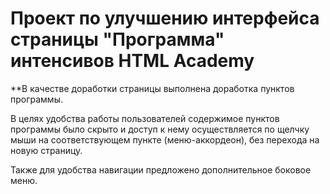 # Проект по улучшению интерфейса страницы "Программа" интенсивов HTML Academy

**В качестве доработки страницы выполнена доработка пунктов программы.

В целях удобства работы пользователей содержимое пунктов программы было скрыто
и доступ к нему осуществляется по щелчку мыши на соответствующем пункте (меню-аккордеон),
без перехода на новую страницу.

Также для удобства навигации предложено дополнительное боковое меню.